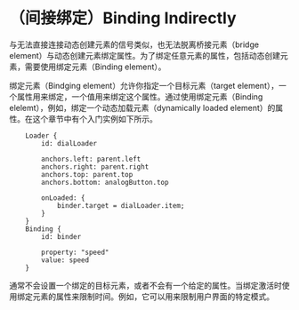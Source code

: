 # （间接绑定）Binding Indirectly

与无法直接连接动态创建元素的信号类似，也无法脱离桥接元素（bridge element）与动态创建元素绑定属性。为了绑定任意元素的属性，包括动态创建元素，需要使用绑定元素（Binding element）。

绑定元素（Bindging element）允许你指定一个目标元素（target element），一个属性用来绑定，一个值用来绑定这个属性。通过使用绑定元素（Binding elelemt），例如，绑定一个动态加载元素（dynamically loaded element）的属性。在这个章节中有个入门实例如下所示。

```
    Loader {
        id: dialLoader

        anchors.left: parent.left
        anchors.right: parent.right
        anchors.top: parent.top
        anchors.bottom: analogButton.top

        onLoaded: {
            binder.target = dialLoader.item;
        }
    }
    Binding {
        id: binder

        property: "speed"
        value: speed
    }
```

通常不会设置一个绑定的目标元素，或者不会有一个给定的属性。当绑定激活时使用绑定元素的属性来限制时间。例如，它可以用来限制用户界面的特定模式。





